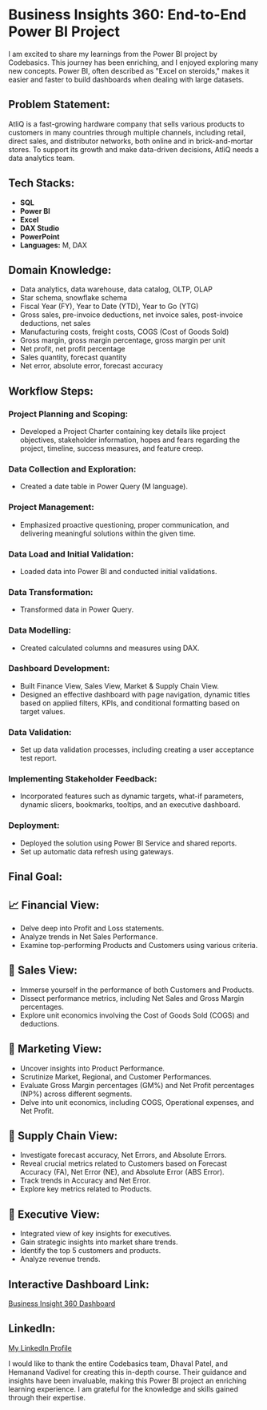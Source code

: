 # Business Insights 360: End-to-End Power BI Project

I am excited to share my learnings from the Power BI project by Codebasics. This journey has been enriching, and I enjoyed exploring many new concepts. Power BI, often described as "Excel on steroids," makes it easier and faster to build dashboards when dealing with large datasets.

## Problem Statement:
AtliQ is a fast-growing hardware company that sells various products to customers in many countries through multiple channels, including retail, direct sales, and distributor networks, both online and in brick-and-mortar stores. To support its growth and make data-driven decisions, AtliQ needs a data analytics team.

## Tech Stacks:
- **SQL**
- **Power BI**
- **Excel**
- **DAX Studio**
- **PowerPoint**
- **Languages:** M, DAX

## Domain Knowledge:
- Data analytics, data warehouse, data catalog, OLTP, OLAP
- Star schema, snowflake schema
- Fiscal Year (FY), Year to Date (YTD), Year to Go (YTG)
- Gross sales, pre-invoice deductions, net invoice sales, post-invoice deductions, net sales
- Manufacturing costs, freight costs, COGS (Cost of Goods Sold)
- Gross margin, gross margin percentage, gross margin per unit
- Net profit, net profit percentage
- Sales quantity, forecast quantity
- Net error, absolute error, forecast accuracy

## Workflow Steps:

### Project Planning and Scoping:
- Developed a Project Charter containing key details like project objectives, stakeholder information, hopes and fears regarding the project, timeline, success measures, and feature creep.

### Data Collection and Exploration:
- Created a date table in Power Query (M language).

### Project Management:
- Emphasized proactive questioning, proper communication, and delivering meaningful solutions within the given time.

### Data Load and Initial Validation:
- Loaded data into Power BI and conducted initial validations.

### Data Transformation:
- Transformed data in Power Query.

### Data Modelling:
- Created calculated columns and measures using DAX.

### Dashboard Development:
- Built Finance View, Sales View, Market & Supply Chain View.
- Designed an effective dashboard with page navigation, dynamic titles based on applied filters, KPIs, and conditional formatting based on target values.

### Data Validation:
- Set up data validation processes, including creating a user acceptance test report.

### Implementing Stakeholder Feedback:
- Incorporated features such as dynamic targets, what-if parameters, dynamic slicers, bookmarks, tooltips, and an executive dashboard.

### Deployment:
- Deployed the solution using Power BI Service and shared reports.
- Set up automatic data refresh using gateways.

## Final Goal:

## 📈 Financial View:
- Delve deep into Profit and Loss statements.
- Analyze trends in Net Sales Performance.
- Examine top-performing Products and Customers using various criteria.

## 💼 Sales View:
- Immerse yourself in the performance of both Customers and Products.
- Dissect performance metrics, including Net Sales and Gross Margin percentages.
- Explore unit economics involving the Cost of Goods Sold (COGS) and deductions.

## 📣 Marketing View:
- Uncover insights into Product Performance.
- Scrutinize Market, Regional, and Customer Performances.
- Evaluate Gross Margin percentages (GM%) and Net Profit percentages (NP%) across different segments.
- Delve into unit economics, including COGS, Operational expenses, and Net Profit.

## 🚚 Supply Chain View:
- Investigate forecast accuracy, Net Errors, and Absolute Errors.
- Reveal crucial metrics related to Customers based on Forecast Accuracy (FA), Net Error (NE), and Absolute Error (ABS Error).
- Track trends in Accuracy and Net Error.
- Explore key metrics related to Products.

## 🤵 Executive View:
- Integrated view of key insights for executives.
- Gain strategic insights into market share trends.
- Identify the top 5 customers and products.
- Analyze revenue trends.

## Interactive Dashboard Link:
[Business Insight 360 Dashboard](https://app.powerbi.com/view?r=eyJrIjoiNjliNjNlZTctODU3Zi00YTIyLWI1NDktYjU4OWU5ZDg0OGNkIiwidCI6ImM2ZTU0OWIzLTVmNDUtNDAzMi1hYWU5LWQ0MjQ0ZGM1YjJjNCJ9)

## LinkedIn:
[My LinkedIn Profile]([#](https://www.linkedin.com/posts/vishal-desai-543b15236_dataanalytics-powerbi-sql-activity-7215316089503670272-JKlO?utm_source=share&utm_medium=member_desktop))

I would like to thank the entire Codebasics team, Dhaval Patel, and Hemanand Vadivel for creating this in-depth course. Their guidance and insights have been invaluable, making this Power BI project an enriching learning experience. I am grateful for the knowledge and skills gained through their expertise.

